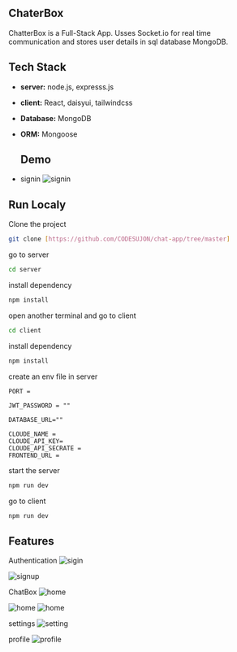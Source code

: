 ## ChaterBox

ChatterBox is a Full-Stack App. Usses Socket.io for real time communication and stores user details in sql database MongoDB.

## Tech Stack

- **server:** node.js, expresss.js
- **client:** React, daisyui, tailwindcss
- **Database:** MongoDB
- **ORM:** Mongoose


  ## Demo

- signin
  ![signin](/ss/signin.png)

## Run Localy

Clone the project

```bash
git clone [https://github.com/CODESUJON/chat-app/tree/master]
```

go to server

```bash
cd server
```

install dependency

```bash
npm install
```

open another terminal and go to client

```bash
cd client
```

install dependency

```bash
npm install
```

create an env file in server

```dotnetcli
PORT =

JWT_PASSWORD = ""

DATABASE_URL=""

CLOUDE_NAME =
CLOUDE_API_KEY=
CLOUDE_API_SECRATE =
FRONTEND_URL =
```

start the server

```bash
npm run dev
```

go to client

```bash
npm run dev
```

## Features

Authentication
![sigin](/ss/signin.png)

![signup](/ss/signup.png)

ChatBox
![home](/ss/home1.png)

![home](/ss/home2.png)
![home](/ss/ChatBox.png)

settings
![setting](/ss/setting.png)

profile
![profile](/ss/profile.png)



